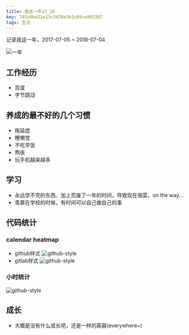 ```yaml
---
title: 我这一年17_18
key: 745a9be21e13c5478e3b1c85ce805397
tags: 生活
---
```


记录我这一年，2017-07-05 ~ 2018-07-04

![一年](https://pub.hate13.com/pic/blog/one-year.png)

<!--more-->

## 工作经历

- 百度
- 字节跳动

## 养成的最不好的几个习惯

- 拖延症
- 睡懒觉
- 不吃早饭
- 熬夜
- 玩手机越来越多

## 学习

- 永远学不完的东西、加上荒废了一年的时间，导致现在很菜，on the way...
- 羡慕在学校的时候，有时间可以自己做自己的事

## 代码统计

### calendar heatmap
- github样式
![github-style](https://pub.hate13.com/pic/blog/one-year-code-github-style.png)
- gitlab样式
![github-style](https://pub.hate13.com/pic/blog/one-year-code-gitlab-style.png)

### 小时统计
![github-style](https://pub.hate13.com/pic/blog/one-year-code-hour.png)

## 成长

- 大概是没有什么成长吧，还是一样的蒟蒻(everywhere~)

